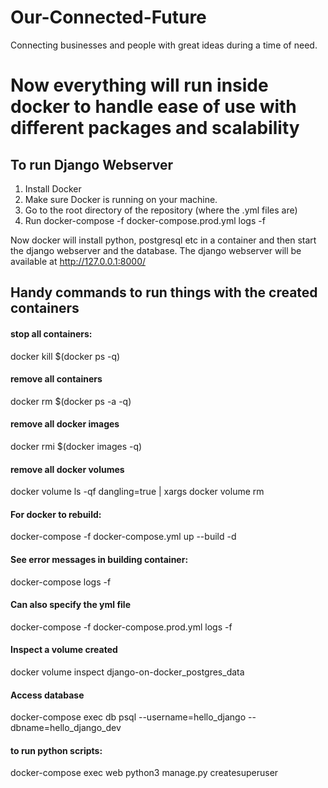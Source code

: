 # Our-Connected-Future
Connecting businesses and people with great ideas during a time of need.

# Now everything will run inside docker to handle ease of use with different packages and scalability

## To run Django Webserver
1. Install Docker
2. Make sure Docker is running on your machine.
3. Go to the root directory of the repository (where the .yml files are)
3. Run docker-compose -f docker-compose.prod.yml logs -f

Now docker will install python, postgresql etc in a container and then start the django webserver and the database.
The django webserver will be available at http://127.0.0.1:8000/ 

## Handy commands to run things with the created containers
#### stop all containers:
docker kill $(docker ps -q)

#### remove all containers
docker rm $(docker ps -a -q)

#### remove all docker images
docker rmi $(docker images -q)

#### remove all docker volumes
docker volume ls -qf dangling=true | xargs  docker volume rm

#### For docker to rebuild:
docker-compose -f docker-compose.yml up --build -d
 
#### See error messages in building container:
docker-compose logs -f

#### Can also specify the yml file
docker-compose -f docker-compose.prod.yml logs -f

#### Inspect a volume created
docker volume inspect django-on-docker_postgres_data

#### Access database
docker-compose exec db psql --username=hello_django --dbname=hello_django_dev

#### to run python scripts:
docker-compose exec web python3 manage.py createsuperuser
